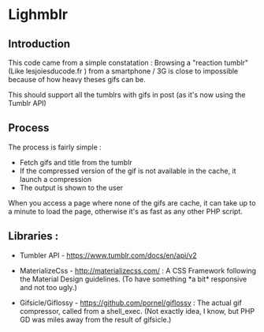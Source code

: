 # Lighmblr

## Introduction
This code came from a simple constatation : Browsing a "reaction tumblr" (Like lesjoiesducode.fr ) from a smartphone / 3G is close to impossible because of how heavy theses gifs can be. 

This should support all the tumblrs with gifs in post (as it's now  using the Tumblr API)

## Process
The process is fairly simple : 
- Fetch gifs and title from the tumblr
- If the compressed version of the gif is not available in the cache, it launch a compression
- The output is shown to the user

When you access a page where none of the gifs are cache, it can take up to a minute to load the page, otherwise it's as fast as any other PHP script. 

## Libraries : 

- Tumbler API - https://www.tumblr.com/docs/en/api/v2 

- MaterializeCss - http://materializecss.com/ : A CSS Framework following the Material Design guidelines. (To have something \*a bit\* responsive and not too ugly.)

- Gifsicle/Giflossy - https://github.com/pornel/giflossy : The actual gif compressor, called from a shell_exec. (Not exactly idea, I know, but PHP GD was miles away from the result of gifsicle.)
